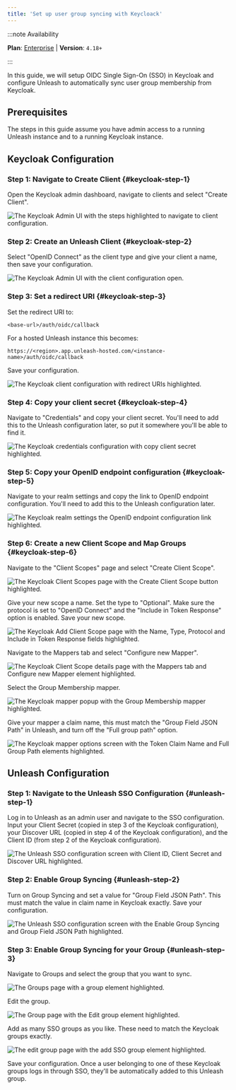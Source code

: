 ```yaml
---
title: 'Set up user group syncing with Keycloack'
---
```


:::note Availability

**Plan**: [Enterprise](https://www.getunleash.io/pricing) | **Version**: `4.18+`

:::

In this guide, we will setup OIDC Single Sign-On (SSO) in Keycloak and configure Unleash to automatically sync user group membership from Keycloak.

## Prerequisites
The steps in this guide assume you have admin access to a running Unleash instance and to a running Keycloak instance.

## Keycloak Configuration

### Step 1: Navigate to Create Client {#keycloak-step-1}

Open the Keycloak admin dashboard, navigate to clients and select "Create Client".

![The Keycloak Admin UI with the steps highlighted to navigate to client configuration.](/img/setup-keycloak-sync-1.png)


### Step 2: Create an Unleash Client {#keycloak-step-2}

Select "OpenID Connect" as the client type and give your client a name, then save your configuration.

![The Keycloak Admin UI with the client configuration open.](/img/setup-keycloak-sync-2.png)

### Step 3: Set a redirect URI {#keycloak-step-3}

Set the redirect URI to:

`<base-url>/auth/oidc/callback`

For a hosted Unleash instance this becomes:

`https://<region>.app.unleash-hosted.com/<instance-name>/auth/oidc/callback`

Save your configuration.

![The Keycloak client configuration with redirect URIs highlighted.](/img/setup-keycloak-sync-3.png)

### Step 4: Copy your client secret {#keycloak-step-4}

Navigate to "Credentials" and copy your client secret. You'll need to add this to the Unleash configuration later, so put it somewhere you'll be able to find it.

![The Keycloak credentials configuration with copy client secret highlighted.](/img/setup-keycloak-sync-4.png)

### Step 5: Copy your OpenID endpoint configuration {#keycloak-step-5}

Navigate to your realm settings and copy the link to OpenID endpoint configuration. You'll need to add this to the Unleash configuration later.

![The Keycloak realm settings the OpenID endpoint configuration link highlighted.](/img/setup-keycloak-sync-5.png)

### Step 6: Create a new Client Scope and Map Groups {#keycloak-step-6}

Navigate to the "Client Scopes" page and select "Create Client Scope".

![The Keycloak Client Scopes page with the Create Client Scope button highlighted.](/img/setup-keycloak-sync-6.png)

Give your new scope a name. Set the type to "Optional". Make sure the protocol is set to "OpenID Connect" and the "Include in Token Response" option is enabled. Save your new scope.

![The Keycloak Add Client Scope page with the Name, Type, Protocol and Include in Token Response fields highlighted.](/img/setup-keycloak-sync-7.png)

Navigate to the Mappers tab and select "Configure new Mapper".

![The Keycloak Client Scope details page with the Mappers tab and Configure new Mapper element highlighted.](/img/setup-keycloak-sync-8.png)

Select the Group Membership mapper.

![The Keycloak mapper popup with the Group Membership mapper highlighted.](/img/setup-keycloak-sync-9.png)

Give your mapper a claim name, this must match the "Group Field JSON Path" in Unleash, and turn off the "Full group path" option.

![The Keycloak mapper options screen with the Token Claim Name and Full Group Path elements highlighted.](/img/setup-keycloak-sync-10.png)


## Unleash Configuration

### Step 1: Navigate to the Unleash SSO Configuration {#unleash-step-1}

Log in to Unleash as an admin user and navigate to the SSO configuration. Input your Client Secret (copied in step 3 of the Keycloak configuration), your Discover URL (copied in step 4  of the Keycloak configuration), and the Client ID (from step 2 of the Keycloak configuration).

![The Unleash SSO configuration screen with Client ID, Client Secret and Discover URL highlighted.](/img/setup-keycloak-sync-11.png)

### Step 2: Enable Group Syncing {#unleash-step-2}

Turn on Group Syncing and set a value for "Group Field JSON Path". This must match the value in claim name in Keycloak exactly. Save your configuration.

![The Unleash SSO configuration screen with the Enable Group Syncing and Group Field JSON Path highlighted.](/img/setup-keycloak-sync-12.png)

### Step 3: Enable Group Syncing for your Group {#unleash-step-3}

Navigate to Groups and select the group that you want to sync.

![The Groups page with a group element highlighted.](/img/setup-keycloak-sync-13.png)

Edit the group.

![The Group page with the Edit group element highlighted.](/img/setup-keycloak-sync-14.png)

Add as many SSO groups as you like. These need to match the Keycloak groups exactly.

![The edit group page with the add SSO group element highlighted.](/img/setup-keycloak-sync-15.png)

Save your configuration. Once a user belonging to one of these Keycloak groups logs in through SSO, they'll be automatically added to this Unleash group.

